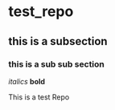 # test_repo

## this is a subsection
### this is a sub sub section

*italics* **bold**

This is a test Repo
